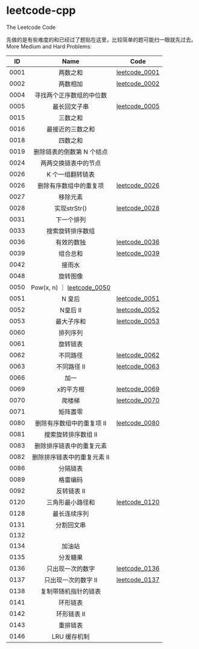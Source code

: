 # leetcode-cpp
The Leetcode Code

先做的是有些难度的和已经过了题贴在这里，比较简单的题可能扫一眼就先过去。
More Medium and Hard Problems:

| ID | Name | Code |
|:-:|:-:|:-:|
| 0001 | 两数之和 | [leetcode_0001](src/leetcode_0001.cc) |
| 0002 | 两数相加 | [leetcode_0002](src/leetcode_0002.cc) |
| 0004 | 寻找两个正序数组的中位数 | |
| 0005 | 最长回文子串 | [leetcode_0005](src/leetcode_0005.cc) |
| 0015 | 三数之和 | |
| 0016 | 最接近的三数之和 | |
| 0018 | 四数之和 | |
| 0019 | 删除链表的倒数第 N 个结点 | |
| 0024 | 两两交换链表中的节点 | |
| 0026 | K 个一组翻转链表 | |
| 0026 | 删除有序数组中的重复项 | [leetcode_0026](src/leetcode_0026.cc) |
| 0027 | 移除元素 | |
| 0028 | 实现strStr() | [leetcode_0028](src/leetcode_0028.cc) |
| 0031 | 下一个排列 | |
| 0033 | 搜索旋转排序数组 | |
| 0036 | 有效的数独 | [leetcode_0036](src/leetcode_0036.cc) |
| 0039 | 组合总和 | [leetcode_0039](src/leetcode_0039.cc) |
| 0042 | 接雨水 | |
| 0048 | 旋转图像 | |
| 0050 | Pow(x, n) ｜ [leetcode_0050](src/leetcode_0050.cc) |
| 0051 | N 皇后 | [leetcode_0051](src/leetcode_0051.cc) |
| 0052 | N皇后 II | [leetcode_0052](src/leetcode_0052.cc) |
| 0053 | 最大子序和 | [leetcode_0053](src/leetcode_0053.cc) |
| 0060 | 排列序列 | |
| 0061 | 旋转链表 | |
| 0062 | 不同路径 | [leetcode_0062](src/leetcode_0062.cc) |
| 0063 | 不同路径 II | [leetcode_0063](src/leetcode_0063.cc) |
| 0066 | 加一 | |
| 0069 | x的平方根 | [leetcode_0069](src/leetcode_0069.cc) |
| 0070 | 爬楼梯 | [leetcode_0070](src/leetcode_0070.cc) |
| 0071 | 矩阵置零 | |
| 0080 | 删除有序数组中的重复项 II | [leetcode_0080](src/leetcode_0080.cc) |
| 0081 | 搜索旋转排序数组 II | |
| 0083 | 删除排序链表中的重复元素 | |
| 0082 | 删除排序链表中的重复元素 II | |
| 0086 | 分隔链表 | |
| 0089 | 格雷编码 | |
| 0092 | 反转链表 II | |
| 0120 | 三角形最小路径和 | [leetcode_0120](src/leetcode_0120.cc) |
| 0128 | 最长连续序列 | |
| 0131 | 分割回文串 | |
| 0132 | | |
| 0134 | 加油站 | |
| 0135 | 分发糖果 | |
| 0136 | 只出现一次的数字 | [leetcode_0136](src/leetcode_0136.cc) |
| 0137 | 只出现一次的数字 II | [leetcode_0137](src/leetcode_0137.cc) |
| 0138 | 复制带随机指针的链表 | |
| 0141 | 环形链表 | |
| 0142 | 环形链表 II | |
| 0143 | 重排链表 | |
| 0146 | LRU 缓存机制 | |
